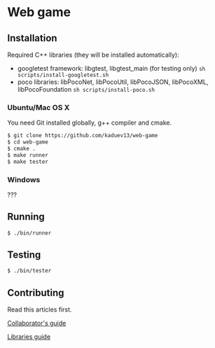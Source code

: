 # Web game

## Installation

Required C++ libraries (they will be installed automatically):

- googletest framework: libgtest, libgtest_main (for testing only) `sh scripts/install-googletest.sh`
- poco libraries: libPocoNet, libPocoUtil, libPocoJSON, libPocoXML, libPocoFoundation `sh scripts/install-poco.sh`

### Ubuntu/Mac OS X

You need Git installed globally, g++ compiler and cmake.

```sh
$ git clone https://github.com/kaduev13/web-game
$ cd web-game
$ cmake .
$ make runner
$ make tester
```

### Windows

???

## Running

```sh
$ ./bin/runner
```

## Testing

```sh
$ ./bin/tester
```

## Contributing

Read this articles first.

[Collaborator's guide](https://github.com/kaduev13/web-game/wiki/Collaborator's-guide)

[Libraries guide](docs/LibrariesGuide.md)


